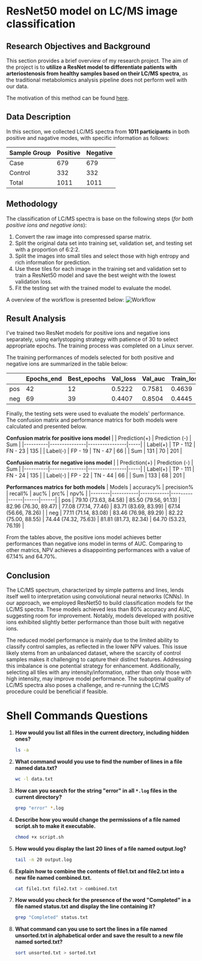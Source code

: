 # ResNet50 model on LC/MS image classification

## Research Objectives and Background

This section provides a brief overview of my research project. The aim of the project is to **utilize a ResNet model to differentiate patients with arteriostenosis from healthy samples based on their LC/MS spectra**, as the traditional metabolomics analysis pipeline does not perform well with our data.

The motivation of this method can be found [here](https://pubs.acs.org/doi/full/10.1021/acs.analchem.2c05079).

## Data Description

In this section, we collected LC/MS spectra from **1011 participants** in both positive and nagative modes, with specific information as follows:

| Sample Group | Positive | Negative |
|--------------|----------|----------|
| Case         | 679      | 679      |
| Control      | 332      | 332      |
| Total        | 1011     | 1011     |

## Methodology

The classification of LC/MS spectra is base on the following steps (_for both positive ions and negative ions_):

1. Convert the raw image into compressed sparse matrix.
2. Split the original data set into training set, validation set, and testing set with a proportion of 6:2:2.
3. Split the images into small tiles and select those with high entropy and rich information for prediction.
4. Use these tiles for each image in the training set and validation set to train a ResNet50 model and save the best weight with the lowest validation loss.
5. Fit the testing set with the trained model to evaluate the model.

A overview of the workflow is presented below:
![Workflow](https://file%2B.vscode-resource.vscode-cdn.net/Users/xujingyi/Documents/Columbia/Leal%20lab/workflow%20of%20image%20prediction.png?version%3D1727195484439)

## Result Analysis

I've trained two ResNet models for positive ions and negative ions separately, using earlystopping strategy with patience of 30 to select appropriate epochs. The training process was completed on a Linux server.

The training performances of models selected for both positive and negative ions are summarized in the table below: 

|          | Epochs_end | Best_epochs | Val_loss | Val_auc | Train_loss | Train_auc |
|----------|------------|-------------|----------|---------|------------|-----------|
| pos      | 42	        | 12	      | 0.5222	 | 0.7581  | 0.4639	    | 0.8311    |
| neg      | 69	        | 39	      | 0.4407	 | 0.8504  | 0.4445	    | 0.8450    |

Finally, the testing sets were used to evaluate the models' performance. The confusion matrix and performance matrics for both models were calculated and presented below.

**Confusion matrix for positive ions model**
|          | Prediction(+) | Prediction (-) | Sum |
|----------|---------------|----------------|-----|
| Label(+) | TP - 112      | FN - 23        | 135 |
| Label(-) | FP - 19       | TN - 47	    | 66  |
| Sum	   | 131	       | 70	            | 201 |

**Confusion matrix for negative ions model**
|          | Prediction(+) | Prediction (-) | Sum |
|----------|---------------|----------------|-----|
| Label(+) | TP - 111      | FN - 24        | 135 |
| Label(-) | FP - 22       | TN - 44	    | 66  |
| Sum	   | 133	       | 68	            | 201 |

**Performances matrics for both models**
| Models | accuracy% | precision% | recall% | auc% | prc% | npv% |
|--------|-----------|------------|---------|------|------|------|
| pos	 | 79.10 (73.63, 84.58) | 85.50 (79.56, 91.13) | 82.96 (76.30, 89.47) | 77.08 (77.14, 77.46) | 83.71 (83.69, 83.99) | 67.14 (56.66, 78.26) |
| neg	 | 77.11 (71.14, 83.08) | 83.46 (76.98, 89.29) | 82.22 (75.00, 88.55) | 74.44 (74.32, 75.63) | 81.81 (81.73, 82.34) | 64.70 (53.23, 76.19) |

From the tables above, the positive ions model achieves better performances than negative ions model in terms of AUC. Comparing to other matrics, NPV achieves a disappointing performances with a value of 67.14% and 64.70%.

## Conclusion

The LC/MS spectrum, characterized by simple patterns and lines, lends itself well to interpretation using convolutional neural networks (CNNs). In our approach, we employed ResNet50 to build classification models for the LC/MS spectra. These models achieved less than 80% accuracy and AUC, suggesting room for improvement. Notably, models developed with positive ions exhibited slightly better performance than those built with negative ions.

The reduced model performance is mainly due to the limited ability to classify control samples, as reflected in the lower NPV values. This issue likely stems from an unbalanced dataset, where the scarcity of control samples makes it challenging to capture their distinct features. Addressing this imbalance is one potential strategy for enhancement. Additionally, selecting all tiles with any intensity/information, rather than only those with high intensity, may improve model performance. The suboptimal quality of LC/MS spectra also poses a challenge, and re-running the LC/MS procedure could be beneficial if feasible.



# Shell Commands Questions

1. **How would you list all files in the current directory, including hidden ones?**
   ```bash
   ls -a
   ```
2. **What command would you use to find the number of lines in a file named data.txt?**
    ```bash
    wc -l data.txt
    ```
3. **How can you search for the string "error" in all `*.log` files in the current directory?**
    ```bash
    grep "error" *.log
    ```
4. **Describe how you would change the permissions of a file named script.sh to make it executable.**
    ```bash
    chmod +x script.sh
    ```
5. **How would you display the last 20 lines of a file named output.log?**
    ```bash
    tail -n 20 output.log
    ```
6. **Explain how to combine the contents of file1.txt and file2.txt into a new file named combined.txt.**
    ```bash
    cat file1.txt file2.txt > combined.txt
    ```
7. **How would you check for the presence of the word "Completed" in a file named status.txt and display the line containing it?**
    ```bash
    grep "Completed" status.txt
    ```
8. **What command can you use to sort the lines in a file named unsorted.txt in alphabetical order and save the result to a new file named sorted.txt?**
    ```bash
    sort unsorted.txt > sorted.txt
    ```


